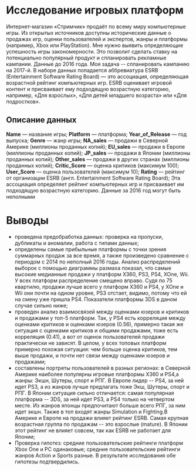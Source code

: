 # Исследование игровых платформ 

Интернет-магазин «Стримчик» продаёт по всему миру компьютерные игры. 
Из открытых источников доступны исторические данные о продажах игр, оценки пользователей и экспертов, жанры и платформы (например, Xbox или PlayStation). 
Мне нужно выявить определяющие успешность игры закономерности. Это позволит сделать ставку на потенциально популярный продукт и спланировать рекламные кампании.
Данные до 2016 года. Моя задача -- спланировать кампанию на 2017-й.
В наборе данных попадается аббревиатура ESRB (Entertainment Software Rating Board) — это ассоциация, определяющая возрастной рейтинг компьютерных игр. 
ESRB оценивает игровой контент и присваивает ему подходящую возрастную категорию, например, «Для взрослых», «Для детей младшего возраста» или «Для подростков».

## Описание данных 
**Name** — название игры; 
**Platform** — платформа;
**Year_of_Release** — год выпуска; 
**Genre** — жанр игры;
**NA_sales** — продажи в Северной Америке (миллионы проданных копий); 
**EU_sales** — продажи в Европе (миллионы проданных копий);
**JP_sales** — продажи в Японии (миллионы проданных копий);
**Other_sales** — продажи в других странах (миллионы проданных копий); 
**Critic_Score** — оценка критиков (максимум 100);
**User_Score** — оценка пользователей (максимум 10); 
**Rating** — рейтинг от организации ESRB (англ. Entertainment Software Rating Board); 
Эта ассоциация определяет рейтинг компьютерных игр и присваивает им подходящую возрастную категорию. Данные за 2016 год могут быть неполными

# Выводы
- проведена предобработка данных: проверка на пропуски, дубликаты и аномалии, работа с типами данных;
- определены самые прибыльные платформы с точки зрения суммарных продаж за все время, а также произведено сравнение с периодом с 2014 по неполный 2016 годы. Анализ распределений выборок с помощью диаграммы размаха показал, что самые высокие медианные продажи у платформ X360, PS3, PS4, XOne, Wii. У всех платформ распределение смещено вправо. Судя по 75 квартилю, продажи лучше всего у платформ X360 и PS4, у XOne и Wii они почти на одном уровне, PS3 отстает, видимо, потому что ей на смену уже пришла PS4. Показатели платформы 3DS в даном случае сильно ниже;
- проведен анализ взаимосвязей между оценками юзеров и критиков и продажами у топ-5 платформ. Так, у PS4 есть корреляция между оценками критиков и оценками юзеров (0.56), примерно такая же ситуация с оценками критиков и общими продажами, тоже есть корреляция (0.41), а вот от оценок пользователей продажи практически не зависят. В целом, у всех топовых платформ примерно похожая ситуация: чем больше оценка критиков, тем выше продажи, и почти нет связи между оценками юзеров и продажами;
- составлены портреты пользователей в разных регионах: в Северной Америке наиболее популярны игровые платформы X360 и PS4,а жанры: Экшн, Шутеры, спорт и РПГ. В Европе лидер -- PS4, за ней идет PS3, а из жанров лучше предлагать тоже Экш, Шутеры, спорт и РПГ. В Японии ситуация сильно отличается: самая популярная платформа -- 3DS, за ней идет PS3, а PS4 только на четвертом месте. Из жанров японцы предпочитают больше всего РПГ, за ним идет экшн. Также в топ входят жанры Simulation и Fighting.В Америке и Европе на продажи влияет рейтинг ESRB. Самая крупная возрастная группа по продажам -- это взрослые (mature). В Японии этот рейтинг не влияет совсем, так как ESRB не работает для Японии;
- Проверка гипотез: средние пользовательские рейтинги платформ Xbox One и PC одинаковые; средние пользовательские рейтинги жанров Action и Sports разные. В результате исследования обе гипотезы подтвердились.
